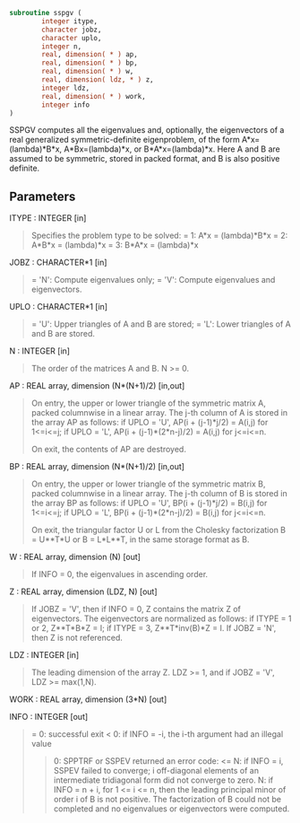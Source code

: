 ```fortran
subroutine sspgv (
        integer itype,
        character jobz,
        character uplo,
        integer n,
        real, dimension( * ) ap,
        real, dimension( * ) bp,
        real, dimension( * ) w,
        real, dimension( ldz, * ) z,
        integer ldz,
        real, dimension( * ) work,
        integer info
)
```

SSPGV computes all the eigenvalues and, optionally, the eigenvectors
of a real generalized symmetric-definite eigenproblem, of the form
A\*x=(lambda)\*B\*x,  A\*Bx=(lambda)\*x,  or B\*A\*x=(lambda)\*x.
Here A and B are assumed to be symmetric, stored in packed format,
and B is also positive definite.

## Parameters
ITYPE : INTEGER [in]
> Specifies the problem type to be solved:
> = 1:  A\*x = (lambda)\*B\*x
> = 2:  A\*B\*x = (lambda)\*x
> = 3:  B\*A\*x = (lambda)\*x

JOBZ : CHARACTER\*1 [in]
> = 'N':  Compute eigenvalues only;
> = 'V':  Compute eigenvalues and eigenvectors.

UPLO : CHARACTER\*1 [in]
> = 'U':  Upper triangles of A and B are stored;
> = 'L':  Lower triangles of A and B are stored.

N : INTEGER [in]
> The order of the matrices A and B.  N >= 0.

AP : REAL array, dimension (N\*(N+1)/2) [in,out]
> On entry, the upper or lower triangle of the symmetric matrix
> A, packed columnwise in a linear array.  The j-th column of A
> is stored in the array AP as follows:
> if UPLO = 'U', AP(i + (j-1)\*j/2) = A(i,j) for 1<=i<=j;
> if UPLO = 'L', AP(i + (j-1)\*(2\*n-j)/2) = A(i,j) for j<=i<=n.
> 
> On exit, the contents of AP are destroyed.

BP : REAL array, dimension (N\*(N+1)/2) [in,out]
> On entry, the upper or lower triangle of the symmetric matrix
> B, packed columnwise in a linear array.  The j-th column of B
> is stored in the array BP as follows:
> if UPLO = 'U', BP(i + (j-1)\*j/2) = B(i,j) for 1<=i<=j;
> if UPLO = 'L', BP(i + (j-1)\*(2\*n-j)/2) = B(i,j) for j<=i<=n.
> 
> On exit, the triangular factor U or L from the Cholesky
> factorization B = U\*\*T\*U or B = L\*L\*\*T, in the same storage
> format as B.

W : REAL array, dimension (N) [out]
> If INFO = 0, the eigenvalues in ascending order.

Z : REAL array, dimension (LDZ, N) [out]
> If JOBZ = 'V', then if INFO = 0, Z contains the matrix Z of
> eigenvectors.  The eigenvectors are normalized as follows:
> if ITYPE = 1 or 2, Z\*\*T\*B\*Z = I;
> if ITYPE = 3, Z\*\*T\*inv(B)\*Z = I.
> If JOBZ = 'N', then Z is not referenced.

LDZ : INTEGER [in]
> The leading dimension of the array Z.  LDZ >= 1, and if
> JOBZ = 'V', LDZ >= max(1,N).

WORK : REAL array, dimension (3\*N) [out]

INFO : INTEGER [out]
> = 0:  successful exit
> < 0:  if INFO = -i, the i-th argument had an illegal value
> > 0:  SPPTRF or SSPEV returned an error code:
> <= N:  if INFO = i, SSPEV failed to converge;
> i off-diagonal elements of an intermediate
> tridiagonal form did not converge to zero.
> > N:   if INFO = n + i, for 1 <= i <= n, then the leading
> principal minor of order i of B is not positive.
> The factorization of B could not be completed and
> no eigenvalues or eigenvectors were computed.
